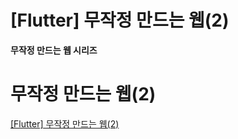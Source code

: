 # [Flutter] 무작정 만드는 웹(2)


**무작정 만드는 웹 시리즈**

<!--more-->

# 무작정 만드는 웹(2)

[[Flutter] 무작정 만드는 웹(2)](https://velog.io/@jyukki97/Flutter-%EB%AC%B4%EC%9E%91%EC%A0%95-%EB%A7%8C%EB%93%9C%EB%8A%94-%EC%9B%B92)


